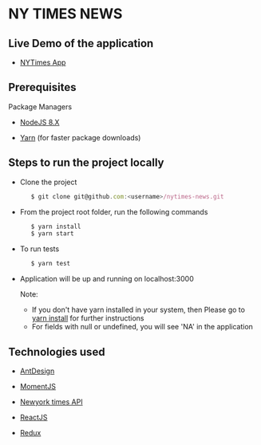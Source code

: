 # NY TIMES NEWS

## Live Demo of the application

- [NYTimes App](http://newyorktimes.com.s3-website.ap-south-1.amazonaws.com/)

## Prerequisites

Package Managers

- [NodeJS 8.X](https://nodejs.org/en/download/)

- [Yarn](https://yarnpkg.com/lang/en/docs/install/) (for faster package downloads)

## Steps to run the project locally

- Clone the project 
  ```javascript
     $ git clone git@github.com:<username>/nytimes-news.git
  ```

- From the project root folder, run the following commands 
  
  ```javascript
     $ yarn install
     $ yarn start
  ```
  
- To run tests 
 
  ```javascript
     $ yarn test
  ```

- Application will be up and running on localhost:3000

  Note: 
    - If you don't have yarn installed in your system, then Please go to [yarn install](https://yarnpkg.com/lang/en/docs/install/) for further instructions
    - For fields with null or undefined, you will see 'NA' in the application
  
  
## Technologies used

- [AntDesign](https://ant.design/)

- [MomentJS](https://developer.nytimes.com/)

- [Newyork times API](https://developer.nytimes.com/)

- [ReactJS](https://reactjs.org)

- [Redux](https://redux.js.org/basics/usagewithreact)
